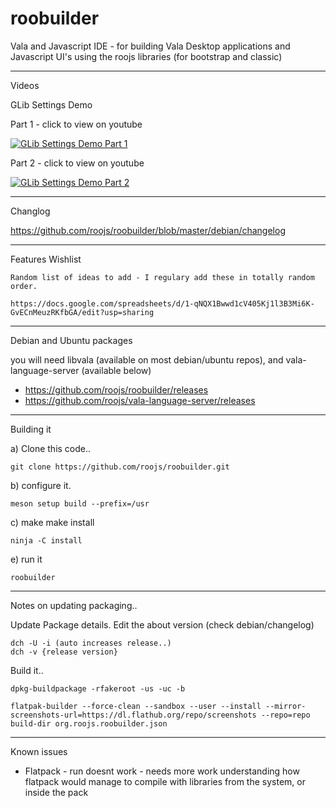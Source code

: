 # roobuilder
Vala and Javascript IDE - for building Vala Desktop applications and Javascript UI's using the roojs libraries (for bootstrap and classic)

---
Videos

GLib Settings Demo

Part 1 - click to view on youtube

[![GLib Settings Demo Part 1](https://i.ytimg.com/vi/kx4B0frG-vc/hqdefault.jpg)](https://www.youtube.com/watch?v=kx4B0frG-vc&t=20s "GLib Settings Demo Part 1 - Click to Watch!")

Part 2 - click to view on youtube

[![GLib Settings Demo Part 2](https://i.ytimg.com/vi/XChS0YEB4yY/hqdefault.jpg)](https://www.youtube.com/watch?v=XChS0YEB4yY&t=6s "GLib Settings Demo Part 2 - Click to Watch!")

---
Changlog 

  https://github.com/roojs/roobuilder/blob/master/debian/changelog

---
Features Wishlist

    Random list of ideas to add - I regulary add these in totally random order.
    
    https://docs.google.com/spreadsheets/d/1-qNQX1Bwwd1cV405Kj1l3B3Mi6K-GvECnMeuzRKfbGA/edit?usp=sharing
    
---
Debian and Ubuntu packages

 you will need libvala (available on most debian/ubuntu repos), 
   and vala-language-server (available below)
 
  * https://github.com/roojs/roobuilder/releases
  * https://github.com/roojs/vala-language-server/releases 
  
---


Building it

  a) Clone this code..
  
    git clone https://github.com/roojs/roobuilder.git
    
  b) configure it.
  
    meson setup build --prefix=/usr
    
  c) make make install
  
    ninja -C install
    
  e) run it

    roobuilder
    
---

Notes on updating packaging..

Update Package details.
    Edit the about version (check debian/changelog)
    
    dch -U -i (auto increases release..)
    dch -v {release version}

Build it..

    dpkg-buildpackage -rfakeroot -us -uc -b

    flatpak-builder --force-clean --sandbox --user --install --mirror-screenshots-url=https://dl.flathub.org/repo/screenshots --repo=repo build-dir org.roojs.roobuilder.json

---

Known issues

  * Flatpack -  run doesnt work - needs more work understanding how flatpack would manage to compile with libraries from the system, or inside the pack
  